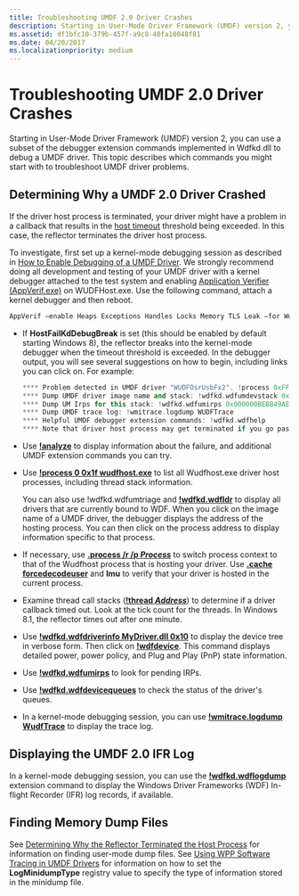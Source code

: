 ```yaml
---
title: Troubleshooting UMDF 2.0 Driver Crashes
description: Starting in User-Mode Driver Framework (UMDF) version 2, you can use a subset of the debugger extension commands implemented in Wdfkd.dll to debug a UMDF driver.
ms.assetid: df1bfc10-379b-457f-a9c8-40fa10048f81
ms.date: 04/20/2017
ms.localizationpriority: medium
---
```


# Troubleshooting UMDF 2.0 Driver Crashes


Starting in User-Mode Driver Framework (UMDF) version 2, you can use a subset of the debugger extension commands implemented in Wdfkd.dll to debug a UMDF driver. This topic describes which commands you might start with to troubleshoot UMDF driver problems.

##  Determining Why a UMDF 2.0 Driver Crashed


If the driver host process is terminated, your driver might have a problem in a callback that results in the [host timeout](how-umdf-enforces-time-outs.md) threshold being exceeded. In this case, the reflector terminates the driver host process.

To investigate, first set up a kernel-mode debugging session as described in [How to Enable Debugging of a UMDF Driver](enabling-a-debugger.md). We strongly recommend doing all development and testing of your UMDF driver with a kernel debugger attached to the test system and enabling [Application Verifier (AppVerif.exe)](../debugger/debugger-download-tools.md) on WUDFHost.exe. Use the following command, attach a kernel debugger and then reboot.

```cpp
AppVerif –enable Heaps Exceptions Handles Locks Memory TLS Leak –for WudfHost.exe
```

- If **HostFailKdDebugBreak** is set (this should be enabled by default starting Windows 8), the reflector breaks into the kernel-mode debugger when the timeout threshold is exceeded. In the debugger output, you will see several suggestions on how to begin, including links you can click on. For example:

  ```cpp
  **** Problem detected in UMDF driver "WUDFOsrUsbFx2". !process 0xFFFFE0000495B080 0x1f, !devstack 0xFFFFE000032BFA10, Problem code 3 ****
  **** Dump UMDF driver image name and stack: !wdfkd.wdfumdevstack 0x000000BEBB49AE20
  **** Dump UM Irps for this stack: !wdfkd.wdfumirps 0x000000BEBB49AE20
  **** Dump UMDF trace log: !wmitrace.logdump WUDFTrace
  **** Helpful UMDF debugger extension commands: !wdfkd.wdfhelp
  **** Note that driver host process may get terminated if you go past this break, making it difficult to debug the problem!
  ```

- Use [**!analyze**](https://docs.microsoft.com/windows-hardware/drivers/debugger/-analyze) to display information about the failure, and additional UMDF extension commands you can try.
- Use [**!process 0 0x1f wudfhost.exe**](https://docs.microsoft.com/windows-hardware/drivers/debugger/-process) to list all Wudfhost.exe driver host processes, including thread stack information.

  You can also use !wdfkd.wdfumtriage and [**!wdfkd.wdfldr**](https://docs.microsoft.com/windows-hardware/drivers/debugger/-wdfkd-wdfldr) to display all drivers that are currently bound to WDF. When you click on the image name of a UMDF driver, the debugger displays the address of the hosting process. You can then click on the process address to display information specific to that process.

- If necessary, use [**.process /r /p *Process***](https://docs.microsoft.com/windows-hardware/drivers/debugger/-process--set-process-context-) to switch process context to that of the Wudfhost process that is hosting your driver. Use [**.cache forcedecodeuser**](https://docs.microsoft.com/windows-hardware/drivers/debugger/-cache--set-cache-size-) and **lmu** to verify that your driver is hosted in the current process.
- Examine thread call stacks ([**!thread *Address***](https://docs.microsoft.com/windows-hardware/drivers/debugger/-thread)) to determine if a driver callback timed out. Look at the tick count for the threads. In Windows 8.1, the reflector times out after one minute.
- Use [**!wdfkd.wdfdriverinfo MyDriver.dll 0x10**](https://docs.microsoft.com/windows-hardware/drivers/debugger/-wdfkd-wdfdriverinfo) to display the device tree in verbose form. Then click on [**!wdfdevice**](https://docs.microsoft.com/windows-hardware/drivers/debugger/-wdfkd-wdfdevice). This command displays detailed power, power policy, and Plug and Play (PnP) state information.
- Use [**!wdfkd.wdfumirps**](https://docs.microsoft.com/windows-hardware/drivers/debugger/-wdfkd-wdfumirps) to look for pending IRPs.
- Use [**!wdfkd.wdfdevicequeues**](https://docs.microsoft.com/windows-hardware/drivers/debugger/-wdfkd-wdfdevicequeues) to check the status of the driver's queues.
- In a kernel-mode debugging session, you can use [**!wmitrace.logdump WudfTrace**](https://docs.microsoft.com/windows-hardware/drivers/debugger/-wmitrace-logdump) to display the trace log.

## Displaying the UMDF 2.0 IFR Log


In a kernel-mode debugging session, you can use the [**!wdfkd.wdflogdump**](https://docs.microsoft.com/windows-hardware/drivers/debugger/-wdfkd-wdflogdump) extension command to display the Windows Driver Frameworks (WDF) In-flight Recorder (IFR) log records, if available.

## Finding Memory Dump Files


See [Determining Why the Reflector Terminated the Host Process](determining-why-the-reflector-terminated-the-host-process.md) for information on finding user-mode dump files. See [Using WPP Software Tracing in UMDF Drivers](using-wpp-software-tracing-in-umdf-drivers.md) for information on how to set the **LogMinidumpType** registry value to specify the type of information stored in the minidump file.







